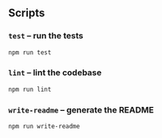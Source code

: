 ## Scripts

### `test` – run the tests

```sh
npm run test
```

### `lint` – lint the codebase

```sh
npm run lint
```

### `write-readme` – generate the README

```sh
npm run write-readme
```
